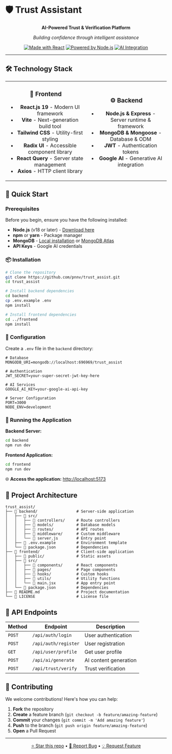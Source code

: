 # 🛡️ Trust Assistant

<div align="center">

**AI-Powered Trust & Verification Platform**

*Building confidence through intelligent assistance*

[![Made with React](https://img.shields.io/badge/React-19-61DAFB?style=for-the-badge&logo=react&logoColor=white)](https://reactjs.org/)
[![Powered by Node.js](https://img.shields.io/badge/Node.js-18+-339933?style=for-the-badge&logo=nodedotjs&logoColor=white)](https://nodejs.org/)
[![AI Integration](https://img.shields.io/badge/AI-Google%20%7C%20HuggingFace-FF6B6B?style=for-the-badge)](https://ai.google/)
<!-- [![License: ISC](https://img.shields.io/badge/License-ISC-blue?style=for-the-badge)](LICENSE) -->

</div>

---

## 🛠️ Technology Stack

<table>
<tr>
<td align="center" width="50%">

### 🎨 Frontend
- **React.js 19** - Modern UI framework
- **Vite** - Next-generation build tool
- **Tailwind CSS** - Utility-first styling
- **Radix UI** - Accessible component library
- **React Query** - Server state management
- **Axios** - HTTP client library

</td>
<td align="center" width="50%">

### ⚙️ Backend
- **Node.js & Express** - Server runtime & framework
- **MongoDB & Mongoose** - Database & ODM
- **JWT** - Authentication tokens
- **Google AI** - Generative AI integration

</td>
</tr>
</table>

## 🏁 Quick Start

### Prerequisites

Before you begin, ensure you have the following installed:

- **Node.js** (v18 or later) - [Download here](https://nodejs.org/)
- **npm** or **yarn** - Package manager
- **MongoDB** - [Local installation](https://www.mongodb.com/try/download/community) or [MongoDB Atlas](https://www.mongodb.com/cloud/atlas)
- **API Keys** - Google AI credentials

### 📦 Installation

```bash
# Clone the repository
git clone https://github.com/pnnv/trust_assist.git
cd trust_assist

# Install backend dependencies
cd backend
cp .env.example .env
npm install

# Install frontend dependencies
cd ../frontend
npm install
```

### 🔧 Configuration

Create a `.env` file in the `backend` directory:

```env
# Database
MONGODB_URI=mongodb://localhost:696969/trust_assist

# Authentication
JWT_SECRET=your-super-secret-jwt-key-here

# AI Services
GOOGLE_AI_KEY=your-google-ai-api-key

# Server Configuration
PORT=3000
NODE_ENV=development
```

### 🎯 Running the Application

**Backend Server:**
```bash
cd backend
npm run dev
```

**Frontend Application:**
```bash
cd frontend
npm run dev
```

🌐 **Access the application:** [http://localhost:5173](http://localhost:5173)

## 📁 Project Architecture

```
trust_assist/
├── 📁 backend/                 # Server-side application
│   ├── 📁 src/
│   │   ├── 📁 controllers/     # Route controllers
│   │   ├── 📁 models/          # Database models
│   │   ├── 📁 routes/          # API routes
│   │   ├── 📁 middleware/      # Custom middleware
│   │   └── 📄 server.js        # Entry point
│   ├── 📄 .env.example         # Environment template
│   └── 📄 package.json         # Dependencies
├── 📁 frontend/                # Client-side application
│   ├── 📁 public/              # Static assets
│   ├── 📁 src/
│   │   ├── 📁 components/      # React components
│   │   ├── 📁 pages/           # Page components
│   │   ├── 📁 hooks/           # Custom hooks
│   │   ├── 📁 utils/           # Utility functions
│   │   └── 📄 main.jsx         # App entry point
│   └── 📄 package.json         # Dependencies
├── 📄 README.md                # Project documentation
└── 📄 LICENSE                  # License file
```

## 🔌 API Endpoints

| Method | Endpoint | Description |
|---------|----------|-------------|
| `POST` | `/api/auth/login` | User authentication |
| `POST` | `/api/auth/register` | User registration |
| `GET` | `/api/user/profile` | Get user profile |
| `POST` | `/api/ai/generate` | AI content generation |
| `POST` | `/api/trust/verify` | Trust verification |

## 🤝 Contributing

We welcome contributions! Here's how you can help:

1. **Fork** the repository
2. **Create** a feature branch (`git checkout -b feature/amazing-feature`)
3. **Commit** your changes (`git commit -m 'Add amazing feature'`)
4. **Push** to the branch (`git push origin feature/amazing-feature`)
5. **Open** a Pull Request

<!-- ## 📋 Development Scripts

### Backend
```bash
npm run dev      # Start development server
npm start        # Start production server
npm test         # Run tests
npm run lint     # Check code style
```

### Frontend
```bash
npm run dev      # Start development server
npm run build    # Build for production
npm run preview  # Preview production build
npm test         # Run tests
``` -->

<!-- ## 📄 License

This project is licensed under the **ISC License** - see the [LICENSE](LICENSE) file for details. -->
<!-- 
## 🙏 Acknowledgments

Special thanks to the amazing open-source community and these fantastic tools:

- [Google AI](https://ai.google/) - For powerful generative AI capabilities
- [React](https://reactjs.org/) - For the incredible UI framework
- [Vite](https://vitejs.dev/) - For blazing fast build tools
- [Tailwind CSS](https://tailwindcss.com/) - For beautiful, utility-first styling
- [MongoDB](https://www.mongodb.com/) - For flexible, scalable database solutions -->

---

<div align="center">
<!-- 
**Built with ❤️ by the Trust Assistant Team** -->

[⭐ Star this repo](https://github.com/pnnv/trust-assist) • [🐛 Report Bug](https://github.com/pnnv/trust-assist/issues) • [💡 Request Feature](https://github.com/pnnv/trust-assist/issues)

</div>